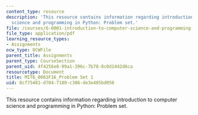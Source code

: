 ```yaml
---
content_type: resource
description: 'This resource contains information regarding introduction to computer
  science and programming in Python: Problem set.'
file: /courses/6-0001-introduction-to-computer-science-and-programming-in-python-fall-2016/8cf75481d7047180c386de3e485bd050_MIT6_0001F16_ps1.pdf
file_type: application/pdf
learning_resource_types:
- Assignments
ocw_type: OCWFile
parent_title: Assignments
parent_type: CourseSection
parent_uid: 4f4256e8-99a1-396c-7b78-8c0d1442d6ca
resourcetype: Document
title: MIT6_0001F16_Problem Set 1
uid: 8cf75481-d704-7180-c386-de3e485bd050
---
```

This resource contains information regarding introduction to computer science and programming in Python: Problem set.